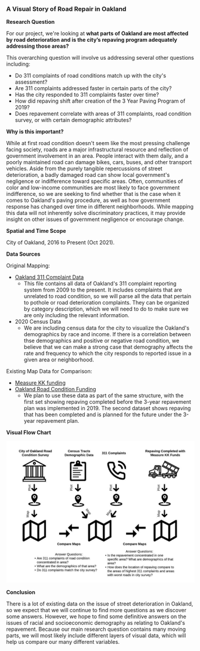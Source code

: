 ### A Visual Story of Road Repair in Oakland 

**Research Question**

For our project, we're looking at **what parts of Oakland are most affected by road deterioration and is the city’s repaving program adequately addressing those areas?**

This overarching question will involve us addressing several other questions including: 

- Do 311 complaints of road conditions match up with the city's assessment?
- Are 311 complaints addressed faster in certain parts of the city? 
- Has the city responded to 311 complaints faster over time? 
- How did repaving shift after creation of the 3 Year Paving Program of 2019? 
- Does repavement correlate with areas of 311 complaints, road condition survey, or with certain demographic attributes? 

**Why is this important?**

While at first road condition doesn't seem like the most pressing challenge facing society, roads are a major infrastructural resource and reflection of government involvement in an area. People interact with them daily, and a poorly maintained road can damage bikes, cars, buses, and other transport vehicles. Aside from the purely tangible repercussions of street deterioration, a badly damaged road can show local government's negligence or indifference toward specific areas. Often, communities of color and low-income communities are most likely to face government indifference, so we are seeking to find whether that is the case when it comes to Oakland's paving procedure, as well as how government response has changed over time in different neighborhoods. While mapping this data will not inherently solve discriminatory practices, it may provide insight on other issues of government negligence or encourage change.

**Spatial and Time Scope**

City of Oakland, 2016 to Present (Oct 2021). 

**Data Sources**

Original Mapping:
- [Oakland 311 Complaint Data](https://data.oaklandca.gov/Infrastructure/Service-requests-received-by-the-Oakland-Call-Cent/quth-gb8e)
    * This file contains all data of Oakland's 311 complaint reporting system from 2009 to the present. It includes complaints that are unrelated to road condition, so we will parse all the data that pertain to pothole or road deterioration complaints. They can be organized by category description, which we will need to do to make sure we are only including the relevant information.
- 2020 Census Data
   * We are including census data for the city to visualize the Oakland's demographics by race and income. If there is a correlation between thse demographics and positive or negative road condition, we believe that we can make a strong case that demography affects the rate and frequency to which the city responds to reported issue in a given area or neighborhood.

Existing Map Data for Comparison:
- [Measure KK funding](https://oakgis.maps.arcgis.com/apps/webappviewer/index.html?id=dbd0e3cbe71b4fa1abbaa33ab1b00deb)
- [Oakland Road Condition Funding](https://oakgis.maps.arcgis.com/apps/webappviewer/index.html?id=d56c2b6ae597493b813be96015ae73b3)
   * We plan to use these data as part of the same structure, with the first set showing repaving completed before the 3-year repavement plan was implemented in 2019. The second dataset shows repaving that has been completed and is planned for the future under the 3-year repavement plan.

**Visual Flow Chart**

 <img src="https://github.com/maryalicewilliams/Nick_MaryAlice_Potholes/blob/main/Group%20Assignments/Images/Data%20Flow%20Chart.jpeg" width="700">

**Conclusion**

There is a lot of existing data on the issue of street deterioration in Oakland, so we expect that we will continue to find more questions as we discover some answers. However, we hope to find some definitive answers on the issues of racial and socioeconomic demography as relating to Oakland's repavement. Because our main research question contains many moving parts, we will most likely include different layers of visual data, which will help us compare our many different variables.
